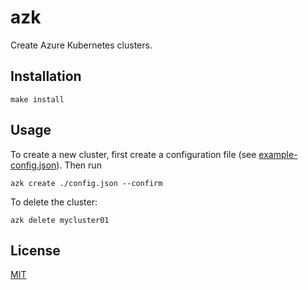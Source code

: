 # azk

Create Azure Kubernetes clusters.

## Installation

```
make install
```

## Usage

To create a new cluster, first create a configuration file
(see [example-config.json](example-config.json)). Then run

```
azk create ./config.json --confirm
```

To delete the cluster:

```
azk delete mycluster01
```

## License

[MIT](LICENSE)
